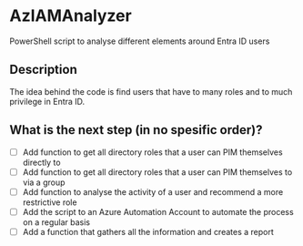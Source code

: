 # AzIAMAnalyzer
PowerShell script to analyse different elements around Entra ID users

## Description
The idea behind the code is find users that have to many roles and to much privilege in Entra ID. 

## What is the next step (in no spesific order)?
- [ ] Add function to get all directory roles that a user can PIM themselves directly to
- [ ] Add function to get all directory roles that a user can PIM themselves to via a group
- [ ] Add function to analyse the activity of a user and recommend a more restrictive role
- [ ] Add the script to an Azure Automation Account to automate the process on a regular basis
- [ ] Add a function that gathers all the information and creates a report
